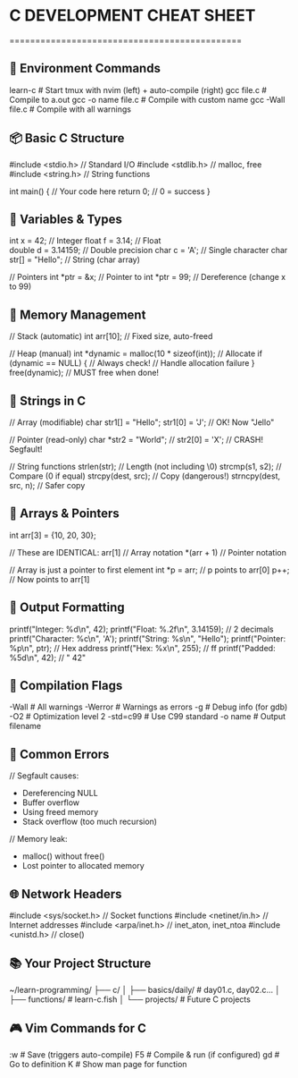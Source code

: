 # C DEVELOPMENT CHEAT SHEET
=============================================

## 🚀 Environment Commands
learn-c          # Start tmux with nvim (left) + auto-compile (right)
gcc file.c       # Compile to a.out
gcc -o name file.c  # Compile with custom name
gcc -Wall file.c # Compile with all warnings

## 📦 Basic C Structure
#include <stdio.h>    // Standard I/O
#include <stdlib.h>   // malloc, free
#include <string.h>   // String functions

int main() {
    // Your code here
    return 0;  // 0 = success
}

## 🎯 Variables & Types
int x = 42;           // Integer
float f = 3.14;       // Float  
double d = 3.14159;   // Double precision
char c = 'A';         // Single character
char str[] = "Hello"; // String (char array)

// Pointers
int *ptr = &x;        // Pointer to int
*ptr = 99;            // Dereference (change x to 99)

## 💾 Memory Management
// Stack (automatic)
int arr[10];          // Fixed size, auto-freed

// Heap (manual) 
int *dynamic = malloc(10 * sizeof(int));  // Allocate
if (dynamic == NULL) {                    // Always check!
    // Handle allocation failure
}
free(dynamic);        // MUST free when done!

## 📝 Strings in C
// Array (modifiable)
char str1[] = "Hello";
str1[0] = 'J';        // OK! Now "Jello"

// Pointer (read-only)
char *str2 = "World";
// str2[0] = 'X';     // CRASH! Segfault!

// String functions
strlen(str);          // Length (not including \0)
strcmp(s1, s2);       // Compare (0 if equal)
strcpy(dest, src);    // Copy (dangerous!)
strncpy(dest, src, n); // Safer copy

## 🔄 Arrays & Pointers
int arr[3] = {10, 20, 30};

// These are IDENTICAL:
arr[1]                // Array notation
*(arr + 1)            // Pointer notation

// Array is just a pointer to first element
int *p = arr;         // p points to arr[0]
p++;                  // Now points to arr[1]

## 🎨 Output Formatting
printf("Integer: %d\n", 42);
printf("Float: %.2f\n", 3.14159);    // 2 decimals
printf("Character: %c\n", 'A');
printf("String: %s\n", "Hello");
printf("Pointer: %p\n", ptr);        // Hex address
printf("Hex: %x\n", 255);            // ff
printf("Padded: %5d\n", 42);         // "   42"

## 🔧 Compilation Flags
-Wall         # All warnings
-Werror       # Warnings as errors
-g            # Debug info (for gdb)
-O2           # Optimization level 2
-std=c99      # Use C99 standard
-o name       # Output filename

## 🐛 Common Errors
// Segfault causes:
- Dereferencing NULL
- Buffer overflow  
- Using freed memory
- Stack overflow (too much recursion)

// Memory leak:
- malloc() without free()
- Lost pointer to allocated memory

## 🌐 Network Headers
#include <sys/socket.h>   // Socket functions
#include <netinet/in.h>   // Internet addresses
#include <arpa/inet.h>    // inet_aton, inet_ntoa
#include <unistd.h>       // close()

## 📚 Your Project Structure
~/learn-programming/
├── c/
│   ├── basics/daily/     # day01.c, day02.c...
│   ├── functions/        # learn-c.fish
│   └── projects/         # Future C projects

## 🎮 Vim Commands for C
:w            # Save (triggers auto-compile)
F5            # Compile & run (if configured)
gd            # Go to definition
K             # Show man page for function